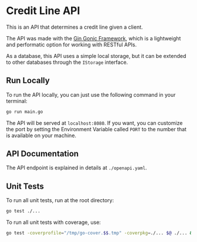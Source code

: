 # Credit Line API

This is an API that determines a credit line given a client.

The API was made with the [Gin Gonic Framework](https://github.com/gin-gonic/gin), which is a lightweight and performatic option for working with RESTful APIs.

As a database, this API uses a simple local storage, but it can be extended to other databases through the `IStorage` interface.

## Run Locally

To run the API locally, you can just use the following command in your terminal:

```sh
go run main.go
```

The API will be served at `localhost:8080`. If you want, you can customize the port by setting the Environment Variable called `PORT` to the number that is available on your machine.

## API Documentation

The API endpoint is explained in details at `./openapi.yaml`.

## Unit Tests

To run all unit tests, run at the root directory:

```sh
go test ./...
```

To run all unit tests with coverage, use:

```sh
go test -coverprofile="/tmp/go-cover.$$.tmp" -coverpkg=./... $@ ./... && go tool cover -html="/tmp/go-cover.$$.tmp"
```
